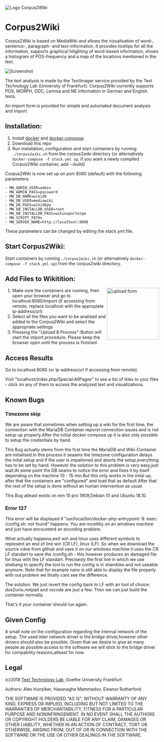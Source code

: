 ![Logo Corpus2Wiki](corpus2wiki/logo.png)

# Corpus2Wiki

Corpus2Wiki is based on MediaWiki and allows the vizualisation of word-, sentence-, paragraph- and text-information. It provides tooltips for all the information, supports graphical hilighting of word-based information, shows a histogram of POS-frequency and a map of the locations mentioned in the text.

![Screenshot](images/screenshot.png)

The text analysis is made by the TextImager service provided by the Text Technology Lab (University of Frankfurt). Corpus2Wiki currently supports POS, MORPH, DDC, Lemma and NE information in German and English texts.

An import form is provided for simple and automated document analysis and import.

## Installation:

1. Install [docker](https://www.docker.com/get-started) and [docker-compose](https://docs.docker.com/compose/install/)
2. Download this repo
3. Run installation, configuration and start containers by running `./corpus2wiki.sh` from the corpus2wiki directory (or alternatively `docker-compose -f stack.yml up`, if you want a newly compiled Corpus2Wiki container, add --build)

Corpus2Wiki is now set up on port 8080 (default) with the following parameters:

```
- MW_ADMIN_USER=admin
- MW_ADMIN_PASS=password
- MW_DB_NAME=wikidb
- MW_DB_USER=mediawiki
- MW_DB_PASS=wikidbpw
- MW_DB_INSTALLDB_USER=root
- MW_DB_INSTALLDB_PASS=wikiexporterpw
- MW_SCRIPT_PATH=
- MW_SERVER_NAME=http://localhost:8080
```

These parameters can be changed by editing the stack.yml file.

## Start Corpus2Wiki:
Start containers by running `./corpus2wiki.sh` (or alternatively `docker-compose -f stack.yml up`) from the corpus2wiki directory.

## Add Files to Wikitition:

<img align="right" src="images/import.png" alt="upload form" width="170">

1. Make sure the containers are running, then open your browser and go to localhost:8080/import (if accessing from remote, replace localhost with the appropiate ip-address/url)
2. Select all the files you want to be analized and added to the Corpus2Wiki and select the appropriate settings
3. Pressing the "Upload & Process"-Button will start the import procedure. Please keep the browser open until the process is finished.

## Access Results
Go to localhost:8080 (or ip-address/url if accessing from remote).

Visit "localhost/index.php/Special:AllPages" to see a list of links to your files - click on any of them to access the analyzed text and visualizations.

## Known Bugs
### Timezone skip
We are aware that sometimes when setting up a wiki for the first time, the connection with the MariaDB Container reporst connection
issues and is not setup up properly.After the initial docker compose up it is also only possible to setup the credentials by hand.

This Bug actually stems from the first time the MariaDB and Wiki-Container are initialised.In this process it seaams the
timezone configuration delays the inital setup and if the user is impationed and aborts the setup,everything has to be set by hand.
However the solution to this problem is very easy,just wait.At some point the DB seams to notice the error and fixes it by itself 
depending on the machine 10 - 15 min.But this only works in the inital up, after that the containers are "configured" and load that as 
default.After that the rest of the setup is done without an human intervention as usual.

This Bug atleast exists on win 10 pro 1909,Debian 10 and Ubuntu 18.10.

### Error 127
This error will be displayed if "usr/local/bin/docker-php-entrypoint: 9: exec: /config.sh: not found" happens.
You are mostliky on an windows machine and just have encounterd an encoding problem.

What actually happens,well win and linux uses different symbols to represent an end of line win (CR LF), linux (LF).
So when we download the source cdoe from github and save it on our windows machine it uses the CR LF standart to save the /config.sh - this however produces an damaged file for linux with the LF standart.
Precisesly the first line in which we use shebang to specify the tool to run the config is in shambles and not useable anymore.
Note that for example nano is still able to display the file properly with out problem we litrally cant see the difference.

The solution.
We just revert the config back to LF with an tool of choice: dos2unix,notpad and vscode are jsut a few.
Then we can just build the container normally.

That's it your container should run again. 



## Given Config
A small note on the configuration regarding the internal network of the setup.
The used inter network driver is the bridge driver,however other drivers should also be possible.
Given that we desire to give as many people as possible access to the software we will stick to the bridge driver for compability 
reasons,atleast for now.


## Legal
(c)2018 [Text Technology Lab](https://www.texttechnologylab.org), Goethe University Frankfurt

Authors: Alex Hunziker, Hasanagha Mammadov, Eleanor Rutherford

THE SOFTWARE IS PROVIDED "AS IS", WITHOUT WARRANTY OF ANY KIND, EXPRESS OR IMPLIED, INCLUDING BUT NOT LIMITED TO THE WARRANTIES OF MERCHANTABILITY, FITNESS FOR A PARTICULAR PURPOSE AND NONINFRINGEMENT. IN NO EVENT SHALL THE AUTHORS OR COPYRIGHT HOLDERS BE LIABLE FOR ANY CLAIM, DAMAGES OR OTHER LIABILITY, WHETHER IN AN ACTION OF CONTRACT, TORT OR OTHERWISE, ARISING FROM, OUT OF OR IN CONNECTION WITH THE SOFTWARE OR THE USE OR OTHER DEALINGS IN THE SOFTWARE.
